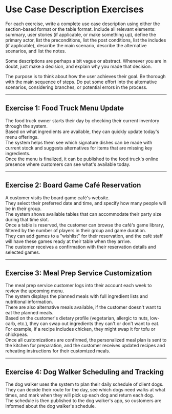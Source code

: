# Use Case Description Exercises

For each exercise, write a complete use case description using either the section-based format or the table format. Include all relevant elements: summary, user stories (if applicable, or make something up), define the primary actor, list the preconditions, list the post conditions, list the includes (if applicable), describe the main scenario, describe the alternative scenarios, and list the notes.

Some descriptions are perhaps a bit vague or abstract. Whenever you are in doubt, just make a decision, and explain why you made that decision.

The purpose is to think about how the user achieves their goal. Be thorough with the main sequence of steps. Do put some effort into the alternative scenarios, considering branches, or potential errors in the process.

---

## Exercise 1: Food Truck Menu Update

The food truck owner starts their day by checking their current inventory through the system.\
Based on what ingredients are available, they can quickly update today's menu offerings.\
The system helps them see which signature dishes can be made with current stock and suggests alternatives for items that are missing key ingredients.\
Once the menu is finalized, it can be published to the food truck's online presence where customers can see what's available today.

---

## Exercise 2: Board Game Café Reservation

A customer visits the board game café's website.\
They select their preferred date and time, and specify how many people will be in their group.\
The system shows available tables that can accommodate their party size during that time slot.\
Once a table is reserved, the customer can browse the café's game library, filtered by the number of players in their group and game duration.\
They can add games to a "wishlist" for their reservation, and the café staff will have these games ready at their table when they arrive.\
The customer receives a confirmation with their reservation details and selected games.

---

## Exercise 3: Meal Prep Service Customization

The meal prep service customer logs into their account each week to review the upcoming menu.\
The system displays the planned meals with full ingredient lists and nutritional information.\
There are also alternative meals available, if the customer doesn't want to eat the planned meals.\
Based on the customer's dietary profile (vegetarian, allergic to nuts, low-carb, etc.), they can swap out ingredients they can't or don't want to eat.\
For example, if a recipe includes chicken, they might swap it for tofu or chickpeas.\
Once all customizations are confirmed, the personalized meal plan is sent to the kitchen for preparation, and the customer receives updated recipes and reheating instructions for their customized meals.

---

## Exercise 4: Dog Walker Scheduling and Tracking

The dog walker uses the system to plan their daily schedule of client dogs.\
They can decide their route for the day, see which dogs need walks at what times, and mark when they will pick up each dog and return each dog.\
The schedule is then published to the dog walker's app, so customers are informed about the dog walker's schedule.
